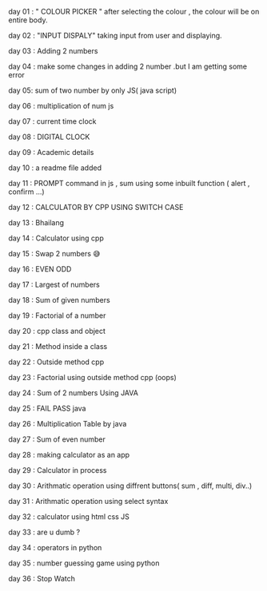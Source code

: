 day 01 : " COLOUR PICKER "  after selecting the colour , the colour will be on entire body.

day 02 :  "INPUT DISPALY"  taking input from user and displaying.

day 03 : Adding 2 numbers

day 04 : make some changes in adding 2 number .but I am getting some error

day 05: sum of two number by only JS( java script)

day 06 : multiplication of num js 

day 07 : current time clock 

day 08 : DIGITAL CLOCK 

day 09 : Academic details

day 10 : a readme file added

day 11 : PROMPT command in js  , sum using some inbuilt function ( alert , confirm ...)

day 12 : CALCULATOR BY CPP USING SWITCH CASE

day 13 : Bhailang 

day 14 : Calculator using cpp

day 15 : Swap 2 numbers 😅

day 16 : EVEN ODD

day 17 : Largest of numbers

day 18 : Sum of given numbers

day 19 : Factorial of a number

day 20 : cpp class and object

day 21 : Method inside a class

day 22 : Outside method cpp

day 23 : Factorial using outside method cpp (oops)

day 24 : Sum of 2 numbers Using JAVA

day 25 : FAIL PASS java

day 26 : Multiplication Table by java

day 27 : Sum of even number

day 28 : making calculator as an app 

day 29 : Calculator in process

day 30 : Arithmatic operation using diffrent buttons( sum , diff, multi, div..)

day 31 : Arithmatic operation using select syntax

day 32 :  calculator using html css JS

day 33 : are u dumb ?

day 34 : operators in python

day 35 : number guessing game using python

day 36 : Stop Watch
